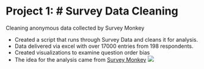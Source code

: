 # Project 1: # Survey Data Cleaning 
Cleaning anonymous data collected by Survey Monkey

- Created a script that runs through Survey Data and cleans it for analysis. 
- Data delivered via excel with over 17000 entries from 198 respondents. 
- Created visualizations to examine question order bias
- The idea for the analysis came from [Survey Monkey](https://www.surveymonkey.com/curiosity/eliminate-order-bias-to-improve-your-survey-responses/)
![](/Survey_Answer_Order_Bias.png)
